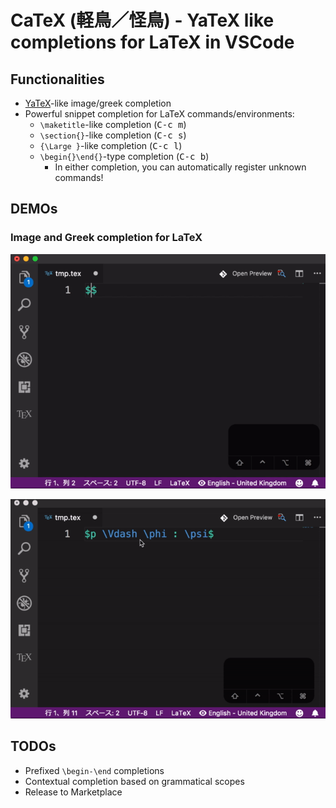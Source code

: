 # CaTeX (軽鳥／怪鳥) - YaTeX like completions for LaTeX in VSCode

## Functionalities

- [YaTeX]-like image/greek completion
- Powerful snippet completion for LaTeX commands/environments:
  - `\maketitle`-like completion (<kbd>C-c m</kbd>)
  - `\section{}`-like completion (<kbd>C-c s</kbd>)
  - `{\Large }`-like completion (<kbd>C-c l</kbd>)
  - `\begin{}\end{}`-type completion (<kbd>C-c b</kbd>)
    - In either completion, you can automatically register unknown commands!

[YaTeX]: https://yatex.org

## DEMOs

### Image and Greek completion for LaTeX

![GIF Anime](images/image-and-greek.gif)

![GIF Anime](images/image-invoked.gif)

## TODOs

- Prefixed `\begin-\end` completions
- Contextual completion based on grammatical scopes
- Release to Marketplace
